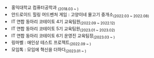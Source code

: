 <h2></h2>

<li>홍익대학교 컴퓨터공학과 <sub>(2018.03 ~ )</sub></li>
<li>안드로이드 힐링 어드벤처 게임 : 고양이네 물고기 중개소<sub>(2022.03 ~ 2022.08)</sub></li>
<li>IT 연합 동아리 코테이토 4기 교육팀원<sub>(2022.09 ~ 2022.12)</sub></li>
<li>IT 연합 동아리 코테이토 5기 교육팀원<sub>(2023.01 ~ 2023.02)</sub></li>
<li>IT 연합 동아리 코테이토 6기 운영진 교육팀장<sub>(2023.03 ~ )</sub></li>
<li>링마벨 : 애인상 테스트 프로젝트<sub>(2022.09 ~ )</sub></li>
<li>모임톡 : 모임에 혁신을 더하다<sub>(2023.01 ~ )</sub></li>
<h2></h2>

